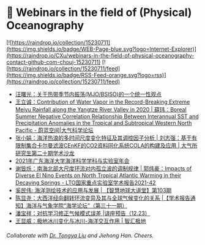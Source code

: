 # 🌊 Webinars in the field of (Physical) Oceanography

[![https://raindrop.io/collection/15230711](https://img.shields.io/badge/WEB-Page-blue.svg?logo=Internet-Explorer)](https://raindrop.io/CXu/webinars-in-the-field-of-physical-oceanography-contact-github-com-chouj-15230711) [![https://raindrop.io/collection/15230711/feed](https://img.shields.io/badge/RSS-Feed-orange.svg?logo=rss)](https://raindrop.io/collection/15230711/feed)

<!-- BLOG-POST-LIST:START -->
- [汪曙光：关于热带季节内振荡&lpar;MJO/BSISO&rpar;的一个统一性观点](https://mp.weixin.qq.com/s/OtMyPGAY8MzWmNpIJ1nnDA)
- [王立诚：Contribution of Water Vapor in the Record-Breaking Extreme Meiyu Rainfall along the Yangtze River Valley in 2020 | 薛玮：Boreal Summer Negative Correlation Relationship Between Interannual SST and Precipitation Anomalies in the Tropical and Subtropical Western North Pacific - 蔚蓝空间|大气科学论坛](https://mp.weixin.qq.com/s/5EKL9kkN_fqj-HdR4KxMvg)
- [张小娟：海洋热浪的多时间尺度变化特征及其调控因子分析 | 刘志强：基于有限制集合卡尔曼滤波CEnKF的CO2资料同化系统COLA的构建及应用 | 大气所研究生第二十期学术沙龙](https://mp.weixin.qq.com/s/Mtvhl21OU8rsDLHx8DKUSA)
- [2021年广东海洋大学海洋科学学科与实验室年会](https://mp.weixin.qq.com/s/8GYkhR1ilaYLEua9HaIOOA)
- [谢皆烁：南海北部大尺度环流对内孤立波的调制规律 | 郭炜豪：Impacts of Diverse El Nino Events on North Tropical Atlantic Warming in their Decaying Springs - LTO国家重点实验室学术报告2021-42](https://mp.weixin.qq.com/s/oDP2Dlbib2gUp6xLo_TpJw)
- [奚民伟: 海洋测绘技术的应用与发展 | 【智慧地球大讲堂】第103期](https://mp.weixin.qq.com/s/enlX_XTx373c3TExAwSidw)
- [陈显尧：大西洋经向翻转环流变异及其与全球气候变化的关系 |【学术报告通知】海洋与气象学院“海学论坛”（第三十一期）](https://mp.weixin.qq.com/s/NiaSrnhuW1znin1VoYk62A)
- [潘宝祥：对抗学习修正气候模式误差 |讲座预告（12.23）](https://mp.weixin.qq.com/s/imnUAUHZnw4QV768XViv9Q)
- [王显威：极地冰川变化与冰川-海洋交互作用 | 智汇极地](https://mp.weixin.qq.com/s/W01Ar7WK_GDp0bDYLi7LLQ)
<!-- BLOG-POST-LIST:END -->

###### Collaborate with [Dr. Tongya Liu](https://liutongya.github.io/) and Jiehong Han. Cheers.
